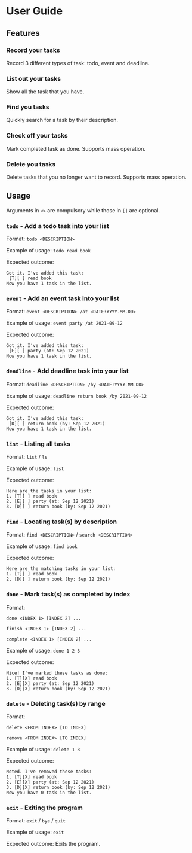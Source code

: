 # User Guide

## Features 

### Record your tasks

Record 3 different types of task: todo, event and deadline.

### List out your tasks

Show all the task that you have.

### Find you tasks

Quickly search for a task by their description.

### Check off your tasks

Mark completed task as done. Supports mass operation.

### Delete you tasks

Delete tasks that you no longer want to record. Supports mass operation.

## Usage

Arguments in `<>` are compulsory while those in `[]` are optional.

### `todo` - Add a todo task into your list

Format: `todo <DESCRIPTION>`

Example of usage:
`todo read book`

Expected outcome:
```
Got it. I've added this task:
 [T][ ] read book
Now you have 1 task in the list.
```

### `event` - Add an event task into your list

Format: `event <DESCRIPTION> /at <DATE:YYYY-MM-DD>`

Example of usage: `event party /at 2021-09-12`

Expected outcome:
```
Got it. I've added this task:
 [E][ ] party (at: Sep 12 2021)
Now you have 1 task in the list.
```

### `deadline` - Add deadline task into your list

Format: `deadline <DESCRIPTION> /by <DATE:YYYY-MM-DD>`

Example of usage: `deadline return book /by 2021-09-12`

Expected outcome:
```
Got it. I've added this task:
 [D][ ] return book (by: Sep 12 2021)
Now you have 1 task in the list.
```

### `list` - Listing all tasks

Format: `list` / `ls`

Example of usage: `list`

Expected outcome:
```
Here are the tasks in your list:
1. [T][ ] read book
2. [E][ ] party (at: Sep 12 2021)
3. [D][ ] return book (by: Sep 12 2021)
```

### `find` - Locating task(s) by description

Format: `find <DESCRIPTION>` / `search <DESCRIPTION>`

Example of usage: `find book`

Expected outcome:
```
Here are the matching tasks in your list:
1. [T][ ] read book
2. [D][ ] return book (by: Sep 12 2021)
```

### `done` - Mark task(s) as completed by index

Format:

`done <INDEX 1> [INDEX 2] ...` 

`finish <INDEX 1> [INDEX 2] ...` 

`complete <INDEX 1> [INDEX 2] ...`

Example of usage: `done 1 2 3`

Expected outcome:
```
Nice! I've marked these tasks as done:
1. [T][X] read book
2. [E][X] party (at: Sep 12 2021)
3. [D][X] return book (by: Sep 12 2021)
```

### `delete` - Deleting task(s) by range

Format: 

`delete <FROM INDEX> [TO INDEX]`

`remove <FROM INDEX> [TO INDEX]`

Example of usage: `delete 1 3`

Expected outcome:
```
Noted. I've removed these tasks:
1. [T][X] read book
2. [E][X] party (at: Sep 12 2021)
3. [D][X] return book (by: Sep 12 2021)
Now you have 0 task in the list.
```

### `exit` - Exiting the program

Format: `exit` / `bye` / `quit`

Example of usage: `exit`

Expected outcome: Exits the program.
